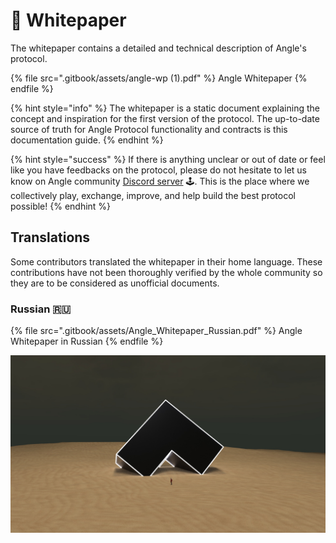 # 📖 Whitepaper

The whitepaper contains a detailed and technical description of Angle's protocol.

{% file src=".gitbook/assets/angle-wp (1).pdf" %}
Angle Whitepaper
{% endfile %}

{% hint style="info" %}
The whitepaper is a static document explaining the concept and inspiration for the first version of the protocol. The up-to-date source of truth for Angle Protocol functionality and contracts is this documentation guide.
{% endhint %}

{% hint style="success" %}
If there is anything unclear or out of date or feel like you have feedbacks on the protocol, please do not hesitate to let us know on Angle community [Discord server](https://discord.gg/67WSSZqBG6) 🕹️. This is the place where we collectively play, exchange, improve, and help build the best protocol possible!
{% endhint %}

## Translations

Some contributors translated the whitepaper in their home language. These contributions have not been thoroughly verified by the whole community so they are to be considered as unofficial documents.

### Russian 🇷🇺

{% file src=".gitbook/assets/Angle_Whitepaper_Russian.pdf" %}
Angle Whitepaper in Russian
{% endfile %}

![Angle Atmosphere](.gitbook/assets/angle_atmos_v5.jpg)
